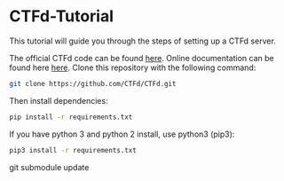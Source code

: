 # CTFd-Tutorial

This tutorial will guide you through the steps of setting up a CTFd server.

The official CTFd code can be found [here](https://github.com/CTFd/CTFd). Online documentation can be found here [here](https://docs.ctfd.io). Clone this repository with the following command:
```sh
git clone https://github.com/CTFd/CTFd.git
```
Then install dependencies:
```sh
pip install -r requirements.txt
```
If you have python 3 and python 2 install, use python3 (pip3):
```sh
pip3 install -r requirements.txt
```

git submodule update